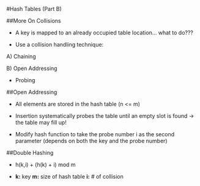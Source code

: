 #Hash Tables (Part B)

##More On Collisions

- A key is mapped to an already occupied table location... what to do???

- Use a collision handling technique: 

A) Chaining 

B) Open Addressing
- Probing

##Open Addressing

- All elements are stored in the hash table (n <= m)

- Insertion systematically probes the table until an empty slot is found -> the table may fill up!

- Modify hash function to take the probe number i as the second parameter (depends on both the key
and the probe number)

##Double Hashing

- h(k,i) + (h(k) + i) mod m

- **k:** key  **m:**  size of hash table  **i:** # of collision
